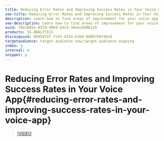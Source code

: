 ```yaml
---
title: Reducing Error Rates and Improving Success Rates in Your Voice App
seo-title: Reducing Error Rates and Improving Success Rates in Your Voice App
description: Learn how to find areas of improvement for your voice app with features such as churn, success and error rates and fallback intent.
seo-description: Learn how to find areas of improvement for your voice app with features such as churn, success and error rates and fallback intent.
uuid: 78e3d05a-937d-48b9-bdc5-3beecbd86129
products: SG_ANALYTICS
discoiquuid: 8b95974f-fc63-433a-b3bd-9d8b769f4dc6
targetaudience: target-audience new;target-audience ongoing
index: y
internal: n
snippet: y
---
```


# Reducing Error Rates and Improving Success Rates in Your Voice App{#reducing-error-rates-and-improving-success-rates-in-your-voice-app}

>[!VIDEO](https://video.tv.adobe.com/v/27222/?quality=9)

